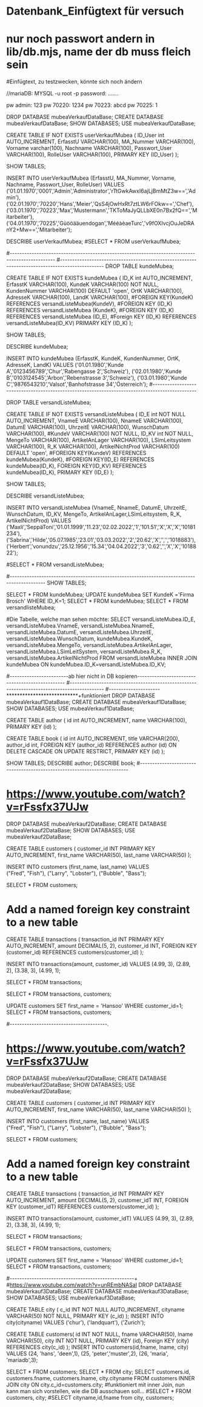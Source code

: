 # Datenbank_Einfügtext für versuch
# nur noch passwort andern in lib/db.mjs, name der db muss fleich sein
#Einfügtext, zu testzwecken, könnte sich noch ändern

//mariaDB:
MYSQL -u root -p
password: .......

pw admin:   123
pw 70220:   1234
pw 70223:   abcd
pw 70225:   1


DROP DATABASE mubeaVerkaufDataBase;
CREATE DATABASE mubeaVerkaufDataBase;
SHOW DATABASES;
USE mubeaVerkaufDataBase;

 
CREATE TABLE IF NOT EXISTS userVerkaufMubea (
ID_User int AUTO_INCREMENT,
ErfasstU VARCHAR(100),
MA_Nummer VARCHAR(100),
Vorname varchar(100),
Nachname VARCHAR(100),
Passwort_User VARCHAR(100),
RolleUser VARCHAR(100),
PRIMARY KEY (ID_User)
);

SHOW TABLES;

INSERT INTO userVerkaufMubea
(ErfasstU, MA_Nummer, Vorname, Nachname, Passwort_User, RolleUser)
VALUES 
('01.01.1970','0001','Admin','Administrator','rTtGwkAwxI6ajLjBmMtZ3w==','Admin'),
('02.01.1970','70220','Hans','Meier','QsS4jOwHxRt7ztLW6rFOkw==','Chef'),
('03.01.1970','70223','Max','Mustermann','TKToMaJyQLLbXE0n7Bx2fQ==','Mitarbeiter'),
('04.01.1970','70225','Güööääuendogan','MééàèaeTurc','v9fOXIvcjOuJeDRAnY2+Mw==','Mitarbeiter');

DESCRIBE userVerkaufMubea;
#SELECT * FROM userVerkaufMubea;

#------------------------------------------------------------------------------------------------
#------------------------------------------------------------------------------------------------
DROP TABLE kundeMubea;

CREATE TABLE IF NOT EXISTS kundeMubea (
ID_K int AUTO_INCREMENT,
ErfasstK VARCHAR(100),
KundeK VARCHAR(100) NOT NULL,
KundenNummer VARCHAR(100) DEFAULT 'open',
OrtK VARCHAR(100),
AdresseK VARCHAR(100),
LandK VARCHAR(100),
#FOREIGN KEY(KundeK) REFERENCES versandListeMubea(KundeV),
#FOREIGN KEY (ID_K) REFERENCES versandListeMubea (KundeK),
#FOREIGN KEY (ID_K) REFERENCES versandListeMubea (ID_E),
#Foreign KEY (ID_K) REFERENCES versandListeMubea(ID_KV)
PRIMARY KEY (ID_K)
);

SHOW TABLES;

DESCRIBE kundeMubea;

INSERT INTO kundeMubea
(ErfasstK, KundeK, KundenNummer, OrtK, AdresseK, LandK)
VALUES
('01.01.1980','Kunde A','0123456789','Chur','Rabengasse 2','Schweiz'),
('02.01.1980','Kunde B','0103124545','Arbon','Rebenstrasse 3','Schweiz'),
('03.01.1980','Kunde C','9876543210','Valsot','Banhofstrasse 34','Österreich');
#------------------------------------------------------------------------------------------------

DROP TABLE versandListeMubea;

CREATE TABLE IF NOT EXISTS versandListeMubea (
ID_E int NOT NULL AUTO_INCREMENT,
VnameE VARCHAR(100),
NnameE VARCHAR(100),
DatumE VARCHAR(100),
UhrzeitE VARCHAR(100),
WunschDatum VARCHAR(100),
#KundeV VARCHAR(100) NOT NULL,
ID_KV int NOT NULL,
MengeTo VARCHAR(100),
ArtikelAnLager VARCHAR(100),
LSimLeitsystem VARCHAR(100),
R_K VARCHAR(100),
ArtikelNichtProd VARCHAR(100)  DEFAULT 'open',
#FOREIGN KEY(KundeV) REFERENCES kundeMubea(KundeK),
#FOREIGN KEY(ID_E) REFERENCES kundeMubea(ID_K),
FOREIGN KEY(ID_KV) REFERENCES kundeMubea(ID_K),
PRIMARY KEY (ID_E)
);

SHOW TABLES;

DESCRIBE versandListeMubea;

INSERT INTO versandListeMubea
(VnameE, NnameE, DatumE, UhrzeitE, WunschDatum, ID_KV, MengeTo, ArtikelAnLager,LSimLeitsystem, R_K, ArtikelNichtProd)
VALUES
('Maxli','SeppäToni','01.01.1999','11.23','02.02.2022','1','101.51','X','X','X','10181234'),
('Sabrina','Hilde','05.07.1985','23.01','03.03.2022','2','20.62','X','','','1018883'),
('Herbert','vonundzu','25.12.1956','15.34','04.04.2022','3','0.62','','X','X','1018822');

#SELECT * FROM versandListeMubea;

#--------------------------------------------------------------------------------------------
SHOW TABLES;

SELECT * FROM kundeMubea;
UPDATE kundeMubea SET KundeK ='Firma Brosch' WHERE ID_K=1;
SELECT * FROM kundeMubea;
SELECT * FROM versandlisteMubea;



#Die Tabelle, welche man sehen möchte:
SELECT versandListeMubea.ID_E, versandListeMubea.VnameE, versandListeMubea.NnameE, versandListeMubea.DatumE, versandListeMubea.UhrzeitE, versandListeMubea.WunschDatum, kundeMubea.KundeK, versandListeMubea.MengeTo, versandListeMubea.ArtikelAnLager, versandListeMubea.LSimLeitSystem, versandListeMubea.R_K, versandListeMubea.ArtikelNichtProd FROM versandListeMubea INNER JOIN kundeMubea ON kundeMubea.ID_K=versandListeMubea.ID_KV;






#------------------------ab hier nicht in DB kopieren------------------------------------------------
#--------------------------------------------------------------------------------------------
#---------------------***************************+funktioniert
DROP DATABASE mubeaVerkauf1DataBase;
CREATE DATABASE mubeaVerkauf1DataBase;
SHOW DATABASES;
USE mubeaVerkauf1DataBase;

CREATE TABLE author (
id int AUTO_INCREMENT,
name VARCHAR(100),
PRIMARY KEY (id)
);

CREATE TABLE book (
id int AUTO_INCREMENT,
title VARCHAR(200),
author_id int,
FOREIGN KEY (author_id) REFERENCES author (id)
ON DELETE CASCADE
ON UPDATE RESTRICT,
PRIMARY KEY (id)
);

SHOW TABLES;
DESCRIBE author;
DESCRIBE book;
#-------------------------------------------------------------------------
#  https://www.youtube.com/watch?v=rFssfx37UJw
DROP DATABASE mubeaVerkauf2DataBase;
CREATE DATABASE mubeaVerkauf2DataBase;
SHOW DATABASES;
USE mubeaVerkauf2DataBase;

CREATE TABLE customers (
     customer_id INT PRIMARY KEY AUTO_INCREMENT,
     first_name VARCHAR(50),
     last_name VARCHAR(50)
);

INSERT INTO customers (first_name, last_name)
VALUES  
("Fred", "Fish"),
("Larry", "Lobster"),
("Bubble", "Bass");

SELECT * FROM customers;



# Add a named foreign key constraint to a new table

CREATE TABLE transactions (
    transaction_id INT PRIMARY KEY AUTO_INCREMENT,
    amount DECIMAL(5, 2),
    customer_id INT,
    FOREIGN KEY (customer_id) REFERENCES customers(customer_id)
);

INSERT INTO transactions(amount, customer_id)
VALUES (4.99, 3),
(2.89, 2),
(3.38, 3),
(4.99, 1);

SELECT * FROM transactions;

SELECT * FROM transactions, customers;

UPDATE customers SET first_name = 'Hansoo' WHERE customer_id=1;
SELECT * FROM transactions, customers;


#----------------------------------------.
#  https://www.youtube.com/watch?v=rFssfx37UJw
DROP DATABASE mubeaVerkauf2DataBase;
CREATE DATABASE mubeaVerkauf2DataBase;
SHOW DATABASES;
USE mubeaVerkauf2DataBase;

CREATE TABLE customers (
customer_id INT PRIMARY KEY AUTO_INCREMENT,
first_name VARCHAR(50),
last_name VARCHAR(50)
);

INSERT INTO customers (first_name, last_name)
VALUES  
("Fred", "Fish"),
("Larry", "Lobster"),
("Bubble", "Bass");

SELECT * FROM customers;



# Add a named foreign key constraint to a new table

CREATE TABLE transactions (
transaction_id INT PRIMARY KEY AUTO_INCREMENT,
amount DECIMAL(5, 2),
customer_idT INT,
FOREIGN KEY (customer_idT) REFERENCES customers(customer_id)
);

INSERT INTO transactions(amount, customer_idT)
VALUES (4.99, 3),
(2.89, 2),
(3.38, 3),
(4.99, 1);

SELECT * FROM transactions;

SELECT * FROM transactions, customers;

UPDATE customers SET first_name = 'Hansoo' WHERE customer_id=1;
SELECT * FROM transactions, customers;


#---------------------------------------------------+
#https://www.youtube.com/watch?v=unREmbNASaI
DROP DATABASE mubeaVerkauf3DataBase;
CREATE DATABASE mubeaVerkauf3DataBase;
SHOW DATABASES;
USE mubeaVerkauf3DataBase;

CREATE TABLE city (
c_id INT NOT NULL AUTO_INCREMENT,
cityname VARCHAR(50) NOT NULL,
PRIMARY KEY (c_id)
);
INSERT INTO city(cityname)
VALUES ('chur'),
('landquart'),
('Zurich');

CREATE TABLE customers(
id INT NOT NULL,
fname VARCHAR(50),
lname VARCHAR(50),
city INT NOT NULL,
PRIMARY KEY (id),
Foreign KEY (city) REFERENCES city(c_id)
);
INSERT INTO customers(id,fname, lname, city)
VALUES (24, 'hans', 'deen',1),
(25, 'peter','muster',2),
(26, 'maria', 'mariadb',3);

SELECT * FROM customers;
SELECT * FROM city;
SELECT customers.id, customers.fname, customers.lname, city.cityname FROM customers INNER JOIN city ON city.c_id=customers.city;
#funktioniert mit inner Join, nun kann man sich vorstellen, wie die DB ausschauen soll...
#SELECT * FROM customers, city;
#SELECT cityname,id,fname from city, customers;